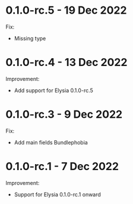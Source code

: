 # 0.1.0-rc.5 - 19 Dec 2022
Fix:
- Missing type

# 0.1.0-rc.4 - 13 Dec 2022
Improvement:
- Add support for Elysia 0.1.0-rc.5

# 0.1.0-rc.3 - 9 Dec 2022
Fix:
- Add main fields Bundlephobia

# 0.1.0-rc.1 - 7 Dec 2022
Improvement:
- Support for Elysia 0.1.0-rc.1 onward
